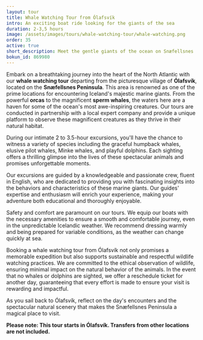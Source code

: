 ```yaml
---
layout: tour
title: Whale Watching Tour from Ólafsvík
intro: An exciting boat ride looking for the giants of the sea
duration: 2-3,5 hours
image: /assets/images/tours/whale-watching-tour/whale-watching.png
order: 35
active: true
short_description: Meet the gentle giants of the ocean on Snæfellsnes 
bokun_id: 869980
---
```


Embark on a breathtaking journey into the heart of the North Atlantic with our **whale watching tour** departing from the picturesque village of **Ólafsvík**, located on the **Snæfellsnes Peninsula**. This area is renowned as one of the prime locations for encountering Iceland's majestic marine giants. From the powerful **orcas** to the magnificent **sperm whales**, the waters here are a haven for some of the ocean's most awe-inspiring creatures. Our tours are conducted in partnership with a local expert company and provide a unique platform to observe these magnificent creatures as they thrive in their natural habitat.

During our intimate 2 to 3.5-hour excursions, you'll have the chance to witness a variety of species including the graceful humpback whales, elusive pilot whales, Minke whales, and playful dolphins. Each sighting offers a thrilling glimpse into the lives of these spectacular animals and promises unforgettable moments.

Our excursions are guided by a knowledgeable and passionate crew, fluent in English, who are dedicated to providing you with fascinating insights into the behaviors and characteristics of these marine giants. Our guides' expertise and enthusiasm will enrich your experience, making your adventure both educational and thoroughly enjoyable.

Safety and comfort are paramount on our tours. We equip our boats with the necessary amenities to ensure a smooth and comfortable journey, even in the unpredictable Icelandic weather. We recommend dressing warmly and being prepared for variable conditions, as the weather can change quickly at sea.

Booking a whale watching tour from Ólafsvík not only promises a memorable expedition but also supports sustainable and respectful wildlife watching practices. We are committed to the ethical observation of wildlife, ensuring minimal impact on the natural behavior of the animals. In the event that no whales or dolphins are sighted, we offer a reschedule ticket for another day, guaranteeing that every effort is made to ensure your visit is rewarding and impactful.

As you sail back to Ólafsvík, reflect on the day's encounters and the spectacular natural scenery that makes the Snæfellsnes Peninsula a magical place to visit. 

**Please note: This tour starts in Ólafsvík. Transfers from other locations are not included.**